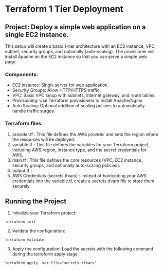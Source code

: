 # Terraform 1 Tier Deployment

## Project: Deploy a simple web application on a single EC2 instance.
This setup will create a basic 1-tier architecture with an EC2 instance, VPC, subnet, security groups, and optionally (auto-scaling). The provisioner will install Apache on the EC2 instance so that you can serve a simple web page.

### Components:
- EC2 instance: Single server for web application.
- Security Groups: Allow HTTP/HTTPS traffic.
- VPC: Basic VPC setup with subnets, internet gateway, and route tables.
- Provisioning: Use Terraform provisioners to install Apache/Nginx.
- Auto Scaling: Optional addition of scaling policies to automatically handle traffic surges.

### Terraform files:
1. provider.tf : This file defines the AWS provider and sets the region where the resources will be deployed.
2. variable.tf : This file defines the variables for your Terraform project, including AWS region, instance type, and the secret credentials for AWS.
3. main.tf : This file defines the core resources (VPC, EC2 instance, security groups, and optionally auto-scaling policies).
4. output.tf : 
5. AWS Credentials (secrets.tfvars) : Instead of hardcoding your AWS credentials into the variable.tf, create a secrets.tfvars file to store them securely.

## Running the Project

1. Initialize your Terraform project:
```
terraform init
```

2. Validate the configuration:
```
terraform validate
```

3. Apply the configuration:
Load the secrets with the following command during the terraform apply stage:
```
terraform apply -var-file="secrets.tfvars"
```
